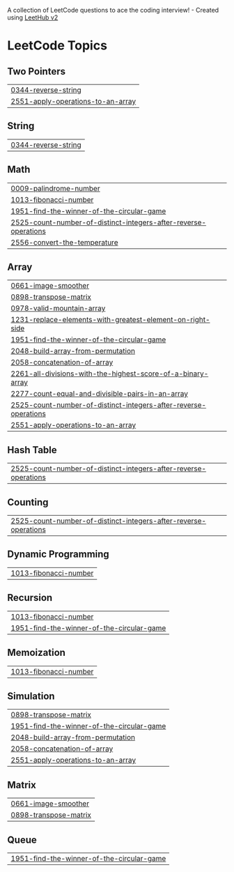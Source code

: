 A collection of LeetCode questions to ace the coding interview! - Created using [LeetHub v2](https://github.com/arunbhardwaj/LeetHub-2.0)
<!---LeetCode Topics Start-->
# LeetCode Topics
## Two Pointers
|  |
| ------- |
| [0344-reverse-string](https://github.com/EBNyame/LeetCode/tree/master/0344-reverse-string) |
| [2551-apply-operations-to-an-array](https://github.com/EBNyame/LeetCode/tree/master/2551-apply-operations-to-an-array) |
## String
|  |
| ------- |
| [0344-reverse-string](https://github.com/EBNyame/LeetCode/tree/master/0344-reverse-string) |
## Math
|  |
| ------- |
| [0009-palindrome-number](https://github.com/EBNyame/LeetCode/tree/master/0009-palindrome-number) |
| [1013-fibonacci-number](https://github.com/EBNyame/LeetCode/tree/master/1013-fibonacci-number) |
| [1951-find-the-winner-of-the-circular-game](https://github.com/EBNyame/LeetCode/tree/master/1951-find-the-winner-of-the-circular-game) |
| [2525-count-number-of-distinct-integers-after-reverse-operations](https://github.com/EBNyame/LeetCode/tree/master/2525-count-number-of-distinct-integers-after-reverse-operations) |
| [2556-convert-the-temperature](https://github.com/EBNyame/LeetCode/tree/master/2556-convert-the-temperature) |
## Array
|  |
| ------- |
| [0661-image-smoother](https://github.com/EBNyame/LeetCode/tree/master/0661-image-smoother) |
| [0898-transpose-matrix](https://github.com/EBNyame/LeetCode/tree/master/0898-transpose-matrix) |
| [0978-valid-mountain-array](https://github.com/EBNyame/LeetCode/tree/master/0978-valid-mountain-array) |
| [1231-replace-elements-with-greatest-element-on-right-side](https://github.com/EBNyame/LeetCode/tree/master/1231-replace-elements-with-greatest-element-on-right-side) |
| [1951-find-the-winner-of-the-circular-game](https://github.com/EBNyame/LeetCode/tree/master/1951-find-the-winner-of-the-circular-game) |
| [2048-build-array-from-permutation](https://github.com/EBNyame/LeetCode/tree/master/2048-build-array-from-permutation) |
| [2058-concatenation-of-array](https://github.com/EBNyame/LeetCode/tree/master/2058-concatenation-of-array) |
| [2261-all-divisions-with-the-highest-score-of-a-binary-array](https://github.com/EBNyame/LeetCode/tree/master/2261-all-divisions-with-the-highest-score-of-a-binary-array) |
| [2277-count-equal-and-divisible-pairs-in-an-array](https://github.com/EBNyame/LeetCode/tree/master/2277-count-equal-and-divisible-pairs-in-an-array) |
| [2525-count-number-of-distinct-integers-after-reverse-operations](https://github.com/EBNyame/LeetCode/tree/master/2525-count-number-of-distinct-integers-after-reverse-operations) |
| [2551-apply-operations-to-an-array](https://github.com/EBNyame/LeetCode/tree/master/2551-apply-operations-to-an-array) |
## Hash Table
|  |
| ------- |
| [2525-count-number-of-distinct-integers-after-reverse-operations](https://github.com/EBNyame/LeetCode/tree/master/2525-count-number-of-distinct-integers-after-reverse-operations) |
## Counting
|  |
| ------- |
| [2525-count-number-of-distinct-integers-after-reverse-operations](https://github.com/EBNyame/LeetCode/tree/master/2525-count-number-of-distinct-integers-after-reverse-operations) |
## Dynamic Programming
|  |
| ------- |
| [1013-fibonacci-number](https://github.com/EBNyame/LeetCode/tree/master/1013-fibonacci-number) |
## Recursion
|  |
| ------- |
| [1013-fibonacci-number](https://github.com/EBNyame/LeetCode/tree/master/1013-fibonacci-number) |
| [1951-find-the-winner-of-the-circular-game](https://github.com/EBNyame/LeetCode/tree/master/1951-find-the-winner-of-the-circular-game) |
## Memoization
|  |
| ------- |
| [1013-fibonacci-number](https://github.com/EBNyame/LeetCode/tree/master/1013-fibonacci-number) |
## Simulation
|  |
| ------- |
| [0898-transpose-matrix](https://github.com/EBNyame/LeetCode/tree/master/0898-transpose-matrix) |
| [1951-find-the-winner-of-the-circular-game](https://github.com/EBNyame/LeetCode/tree/master/1951-find-the-winner-of-the-circular-game) |
| [2048-build-array-from-permutation](https://github.com/EBNyame/LeetCode/tree/master/2048-build-array-from-permutation) |
| [2058-concatenation-of-array](https://github.com/EBNyame/LeetCode/tree/master/2058-concatenation-of-array) |
| [2551-apply-operations-to-an-array](https://github.com/EBNyame/LeetCode/tree/master/2551-apply-operations-to-an-array) |
## Matrix
|  |
| ------- |
| [0661-image-smoother](https://github.com/EBNyame/LeetCode/tree/master/0661-image-smoother) |
| [0898-transpose-matrix](https://github.com/EBNyame/LeetCode/tree/master/0898-transpose-matrix) |
## Queue
|  |
| ------- |
| [1951-find-the-winner-of-the-circular-game](https://github.com/EBNyame/LeetCode/tree/master/1951-find-the-winner-of-the-circular-game) |
<!---LeetCode Topics End-->